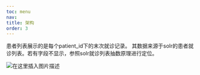 ```yaml
---
toc: menu
nav:
title: 架构
order: 3
---
```



患者列表展示的是每个patient_id下的末次就诊记录。
其数据来源于solr的患者就诊列表。若有字段不显示，参照solr就诊列表抽数原理进行定位。



![在这里插入图片描述](docs/患者列表/img/huanzheliebiao001.png)
